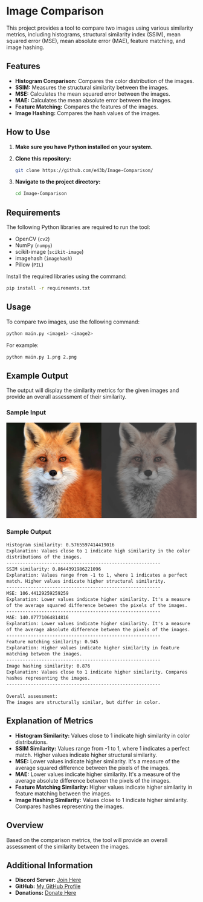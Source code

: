 # Image Comparison

This project provides a tool to compare two images using various similarity metrics, including histograms, structural similarity index (SSIM), mean squared error (MSE), mean absolute error (MAE), feature matching, and image hashing.

## Features

- **Histogram Comparison:** Compares the color distribution of the images.
- **SSIM:** Measures the structural similarity between the images.
- **MSE:** Calculates the mean squared error between the images.
- **MAE:** Calculates the mean absolute error between the images.
- **Feature Matching:** Compares the features of the images.
- **Image Hashing:** Compares the hash values of the images.

## How to Use

1. **Make sure you have Python installed on your system.**
2. **Clone this repository:**

    ```sh
    git clone https://github.com/e43b/Image-Comparison/
    ```

3. **Navigate to the project directory:**

    ```sh
    cd Image-Comparison
    ```

## Requirements

The following Python libraries are required to run the tool:

- OpenCV (`cv2`)
- NumPy (`numpy`)
- scikit-image (`scikit-image`)
- imagehash (`imagehash`)
- Pillow (`PIL`)

Install the required libraries using the command:

```bash
pip install -r requirements.txt
```

## Usage

To compare two images, use the following command:

```bash
python main.py <image1> <image2>
```

For example:

```bash
python main.py 1.png 2.png
```

## Example Output

The output will display the similarity metrics for the given images and provide an overall assessment of their similarity.

### Sample Input

![foxs](fox/foxs.png)

### Sample Output

```
Histogram similarity: 0.5765597414419016
Explanation: Values close to 1 indicate high similarity in the color distributions of the images.
---------------------------------------------------------
SSIM similarity: 0.8644391986221096
Explanation: Values range from -1 to 1, where 1 indicates a perfect match. Higher values indicate higher structural similarity.
---------------------------------------------------------
MSE: 106.44129259259259
Explanation: Lower values indicate higher similarity. It's a measure of the average squared difference between the pixels of the images.
---------------------------------------------------------
MAE: 140.07771064814816
Explanation: Lower values indicate higher similarity. It's a measure of the average absolute difference between the pixels of the images.
---------------------------------------------------------
Feature matching similarity: 0.945
Explanation: Higher values indicate higher similarity in feature matching between the images.
---------------------------------------------------------
Image hashing similarity: 0.876
Explanation: Values close to 1 indicate higher similarity. Compares hashes representing the images.
---------------------------------------------------------

Overall assessment:
The images are structurally similar, but differ in color.
```

## Explanation of Metrics

- **Histogram Similarity:** Values close to 1 indicate high similarity in color distributions.
- **SSIM Similarity:** Values range from -1 to 1, where 1 indicates a perfect match. Higher values indicate higher structural similarity.
- **MSE:** Lower values indicate higher similarity. It's a measure of the average squared difference between the pixels of the images.
- **MAE:** Lower values indicate higher similarity. It's a measure of the average absolute difference between the pixels of the images.
- **Feature Matching Similarity:** Higher values indicate higher similarity in feature matching between the images.
- **Image Hashing Similarity:** Values close to 1 indicate higher similarity. Compares hashes representing the images.

## Overview

Based on the comparison metrics, the tool will provide an overall assessment of the similarity between the images.

## Additional Information

- **Discord Server:** [Join Here](https://discord.gg/bEyHhmbRVw)
- **GitHub:** [My GitHub Profile](https://github.com/e43b)
- **Donations:** [Donate Here](https://oxapay.com/donate/40874860)
